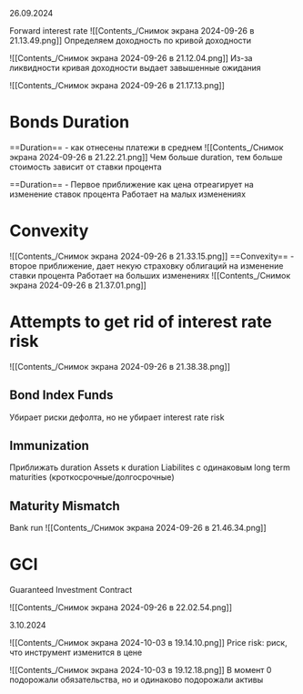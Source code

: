 26.09.2024

Forward interest rate
![[Contents_/Снимок экрана 2024-09-26 в 21.13.49.png]]
Определяем доходность по кривой доходности

![[Contents_/Снимок экрана 2024-09-26 в 21.12.04.png]]
Из-за ликвидности кривая доходности выдает завышенные ожидания

![[Contents_/Снимок экрана 2024-09-26 в 21.17.13.png]]
# Bonds Duration
==Duration== - как отнесены платежи в среднем
![[Contents_/Снимок экрана 2024-09-26 в 21.22.21.png]]
Чем больше duration, тем больше стоимость зависит от ставки процента

==Duration== - Первое приближение как цена отреагирует на изменение ставок процента
Работает на малых изменениях
# Convexity
![[Contents_/Снимок экрана 2024-09-26 в 21.33.15.png]]
==Convexity== - второе приближение, дает некую страховку облигаций на изменение ставки процента
Работает на больших изменениях
![[Contents_/Снимок экрана 2024-09-26 в 21.37.01.png]]

# Attempts to get rid of interest rate risk
![[Contents_/Снимок экрана 2024-09-26 в 21.38.38.png]]
## Bond Index Funds
Убирает риски дефолта, но не убирает interest rate risk
## Immunization
Приближать duration Assets к duration Liabilites с одинаковым long term maturities (кроткосрочные/долгосрочные)
## Maturity Mismatch
Bank run
![[Contents_/Снимок экрана 2024-09-26 в 21.46.34.png]]
# GCI
Guaranteed Investment Contract

![[Contents_/Снимок экрана 2024-09-26 в 22.02.54.png]]

3.10.2024

![[Contents_/Снимок экрана 2024-10-03 в 19.14.10.png]]
Price risk: риск, что инструмент изменится в цене

![[Contents_/Снимок экрана 2024-10-03 в 19.12.18.png]]
В момент 0 подорожали обязательства, но и одинаково подорожали активы

